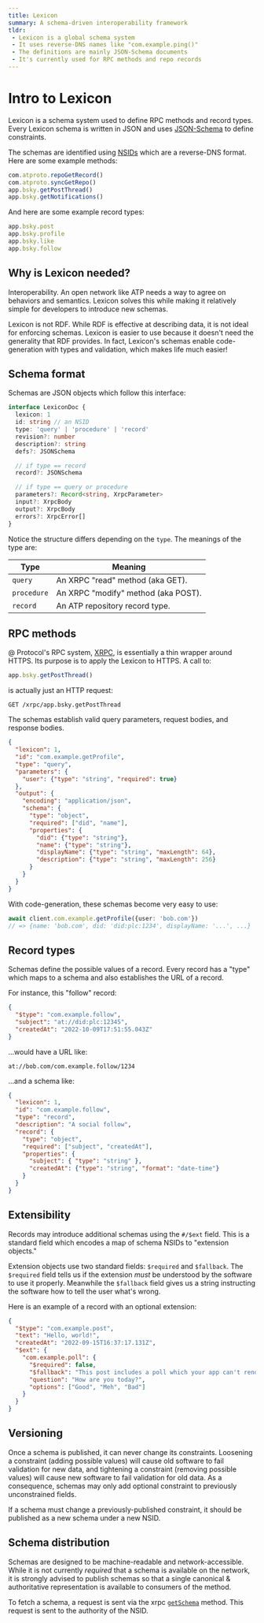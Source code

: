 ```yaml
---
title: Lexicon
summary: A schema-driven interoperability framework
tldr:
 - Lexicon is a global schema system
 - It uses reverse-DNS names like "com.example.ping()"
 - The definitions are mainly JSON-Schema documents
 - It's currently used for RPC methods and repo records
---
```


# Intro to Lexicon

Lexicon is a schema system used to define RPC methods and record types. Every Lexicon schema is written in JSON and uses [JSON-Schema](https://json-schema.org/) to define constraints.

The schemas are identified using [NSIDs](/specs/nsid) which are a reverse-DNS format. Here are some example methods:

```typescript
com.atproto.repoGetRecord()
com.atproto.syncGetRepo()
app.bsky.getPostThread()
app.bsky.getNotifications()
```

And here are some example record types:

```typescript
app.bsky.post
app.bsky.profile
app.bsky.like
app.bsky.follow
```

## Why is Lexicon needed?

Interoperability. An open network like ATP needs a way to agree on behaviors and semantics. Lexicon solves this while making it relatively simple for developers to introduce new schemas.

Lexicon is not RDF. While RDF is effective at describing data, it is not ideal for enforcing schemas. Lexicon is easier to use because it doesn't need the generality that RDF provides. In fact, Lexicon's schemas enable code-generation with types and validation, which makes life much easier!

## Schema format

Schemas are JSON objects which follow this interface:

```typescript
interface LexiconDoc {
  lexicon: 1
  id: string // an NSID
  type: 'query' | 'procedure' | 'record'
  revision?: number
  description?: string
  defs?: JSONSchema

  // if type == record
  record?: JSONSchema

  // if type == query or procedure
  parameters?: Record<string, XrpcParameter>
  input?: XrpcBody
  output?: XrpcBody
  errors?: XrpcError[]
}
```

Notice the structure differs depending on the `type`. The meanings of the type are:

|Type|Meaning|
|-|-|
|`query`|An XRPC "read" method (aka GET).|
|`procedure`|An XRPC "modify" method (aka POST).|
|`record`|An ATP repository record type.|

## RPC methods

@ Protocol's RPC system, [XRPC](/specs/xrpc), is essentially a thin wrapper around HTTPS. Its purpose is to apply the Lexicon to HTTPS. A call to:

```typescript
app.bsky.getPostThread()
```

is actually just an HTTP request:

```text
GET /xrpc/app.bsky.getPostThread
```

The schemas establish valid query parameters, request bodies, and response bodies.

```json
{
  "lexicon": 1,
  "id": "com.example.getProfile",
  "type": "query",
  "parameters": {
    "user": {"type": "string", "required": true}
  },
  "output": {
    "encoding": "application/json",
    "schema": {
      "type": "object",
      "required": ["did", "name"],
      "properties": {
        "did": {"type": "string"},
        "name": {"type": "string"},
        "displayName": {"type": "string", "maxLength": 64},
        "description": {"type": "string", "maxLength": 256}
      }
    }
  }
}
```

With code-generation, these schemas become very easy to use:

```typescript
await client.com.example.getProfile({user: 'bob.com'})
// => {name: 'bob.com', did: 'did:plc:1234', displayName: '...', ...}
```

## Record types

Schemas define the possible values of a record. Every record has a "type" which maps to a schema and also establishes the URL of a record.

For instance, this "follow" record:

```json
{
  "$type": "com.example.follow",
  "subject": "at://did:plc:12345",
  "createdAt": "2022-10-09T17:51:55.043Z"
}
```

...would have a URL like:

```text
at://bob.com/com.example.follow/1234
```

...and a schema like:

```json
{
  "lexicon": 1,
  "id": "com.example.follow",
  "type": "record",
  "description": "A social follow",
  "record": {
    "type": "object",
    "required": ["subject", "createdAt"],
    "properties": {
      "subject": { "type": "string" },
      "createdAt": {"type": "string", "format": "date-time"}
    }
  }
}
```

## Extensibility

Records may introduce additional schemas using the `#/$ext` field. This is a standard field which encodes a map of schema NSIDs to "extension objects."

Extension objects use two standard fields: `$required` and `$fallback`. The `$required` field tells us if the extension *must* be understood by the software to use it properly. Meanwhile the `$fallback` field gives us a string instructing the software how to tell the user what's wrong.

Here is an example of a record with an optional extension:

```json
{
  "$type": "com.example.post",
  "text": "Hello, world!",
  "createdAt": "2022-09-15T16:37:17.131Z",
  "$ext": {
    "com.example.poll": {
      "$required": false,
      "$fallback": "This post includes a poll which your app can't render.",
      "question": "How are you today?",
      "options": ["Good", "Meh", "Bad"]
    }
  }
}
```

## Versioning

Once a schema is published, it can never change its constraints. Loosening a constraint (adding possible values) will cause old software to fail validation for new data, and tightening a constraint (removing possible values) will cause new software to fail validation for old data. As a consequence, schemas may only add optional constraint to previously unconstrained fields.

If a schema must change a previously-published constraint, it should be published as a new schema under a new NSID.

## Schema distribution

Schemas are designed to be machine-readable and network-accessible. While it is not currently _required_ that a schema is available on the network, it is strongly advised to publish schemas so that a single canonical & authoritative representation is available to consumers of the method.

To fetch a schema, a request is sent via the xrpc [`getSchema`](/specs/xrpc#getschema) method. This request is sent to the authority of the NSID.